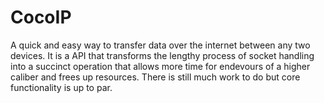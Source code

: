 # CocoIP
A quick and easy way to transfer data over the internet between any two devices. It is a API that transforms the lengthy process of socket handling into a succinct operation that allows more time for endevours of a higher caliber and frees up resources.
There is still much work to do but core functionality is up to par.
